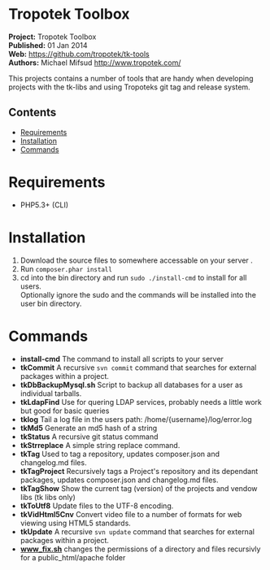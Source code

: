 # Tropotek Toolbox

__Project:__ Tropotek Toolbox  
__Published:__ 01 Jan 2014  
__Web:__ <https://github.com/tropotek/tk-tools>  
__Authors:__ Michael Mifsud <http://www.tropotek.com/>  


This projects contains a number of tools that are handy when developing projects with 
the tk-libs and using Tropoteks git tag and release system.


## Contents

- [Requirements](#requirements)
- [Installation](#installation)
- [Commands](#commands)


Requirements
============

 - PHP5.3+ (CLI)





Installation
============

 1. Download the source files to somewhere accessable on your server .
 2. Run `composer.phar install`
 3. cd into the bin directory and run `sudo ./install-cmd` to install for all users.  
    Optionally ignore the sudo and the commands will be installed into the user bin directory.



Commands
========

 - **install-cmd** The command to install all scripts to your server
 - **tkCommit** A recursive `svn commit` command that searches for external packages within a project.
 - **tkDbBackupMysql.sh** Script to backup all databases for a user as individual tarballs.
 - **tkLdapFind** Use for quering LDAP services, probably needs a little work but good for basic queries
 - **tklog** Tail a log file in the users path: /home/{username}/log/error.log
 - **tkMd5** Generate an md5 hash of a string
 - **tkStatus** A recursive git status command
 - **tkStrreplace** A simple string replace command.
 - **tkTag** Used to tag a repository, updates composer.json and changelog.md files.
 - **tkTagProject** Recursively tags a Project's repository and its dependant packages, updates composer.json and changelog.md files.
 - **tkTagShow** Show the current tag (version) of the projects and vendow libs (tk libs only)
 - **tkToUtf8** Update files to the UTF-8 encoding.
 - **tkVidHtml5Cnv** Convert video file to a number of formats for web viewing using HTML5 standards.
 - **tkUpdate** A recursive `svn update` command that searches for external packages within a project.
 - **www_fix.sh** changes the permissions of a directory and files recursivly for a public_html/apache folder
 





